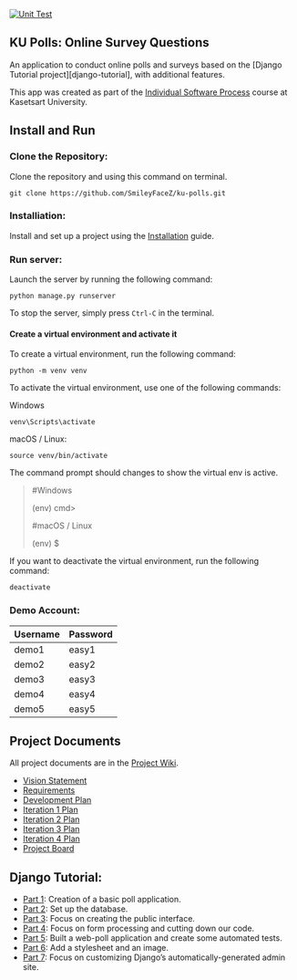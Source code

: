 [![Unit Test](https://github.com/SmileyFaceZ/ku-polls/actions/workflows/python-app.yml/badge.svg)](https://github.com/SmileyFaceZ/ku-polls/actions/workflows/python-app.yml)

## KU Polls: Online Survey Questions 

An application to conduct online polls and surveys based
on the [Django Tutorial project][django-tutorial], with
additional features.

This app was created as part of the [Individual Software Process](
https://cpske.github.io/ISP) course at Kasetsart University.

## Install and Run

### Clone the Repository:
Clone the repository and using this command on terminal.
```commandline
git clone https://github.com/SmileyFaceZ/ku-polls.git
```

### Installiation:

Install and set up a project using the [Installation](Installation.md) guide.

### Run server:
Launch the server by running the following command:
```commandline
python manage.py runserver
```
To stop the server, simply press `Ctrl-C` in the terminal.

#### Create a virtual environment and activate it
To create a virtual environment, run the following command:

```commandline
python -m venv venv
```

To activate the virtual environment, use one of the following commands:

Windows
```commandline
venv\Scripts\activate
```

macOS / Linux:
```commandline
source venv/bin/activate
```

The command prompt should changes to show the virtual env is active.

> #Windows
> 
> (env) cmd>
> 
> #macOS / Linux
> 
> (env) $

If you want to deactivate the virtual environment, run the following command:

```commandline
deactivate
```

### Demo Account:
| Username | Password |
|----------|----------|
| demo1    | easy1    |
| demo2    | easy2    |
| demo3    | easy3    |
| demo4    | easy4    |
| demo5    | easy5    |

## Project Documents

All project documents are in the [Project Wiki](../../wiki/Home).

- [Vision Statement](../../wiki/Vision%20Statement)
- [Requirements](../../wiki/Requirements)
- [Development Plan](../../wiki/Development-Plan)
- [Iteration 1 Plan](../../wiki/Iteration-1-Plan)
- [Iteration 2 Plan](../../wiki/Iteration-2-Plan)
- [Iteration 3 Plan](../../wiki/Iteration-3-Plan)
- [Iteration 4 Plan](../../wiki/Iteration-4-Plan)
- [Project Board](../../projects?query=is%3Aopen)

## Django Tutorial:
- [Part 1](https://docs.djangoproject.com/en/4.1/intro/tutorial01/): Creation of a basic poll application.
- [Part 2](https://docs.djangoproject.com/en/4.1/intro/tutorial02/): Set up the database.
- [Part 3](https://docs.djangoproject.com/en/4.1/intro/tutorial03/): Focus on creating the public interface.
- [Part 4](https://docs.djangoproject.com/en/4.1/intro/tutorial04/): Focus on form processing and cutting down our code.
- [Part 5](https://docs.djangoproject.com/en/4.1/intro/tutorial05/): Built a web-poll application and create some automated tests.
- [Part 6](https://docs.djangoproject.com/en/4.1/intro/tutorial06/): Add a stylesheet and an image.
- [Part 7](https://docs.djangoproject.com/en/4.1/intro/tutorial07/): Focus on customizing Django’s automatically-generated admin site.